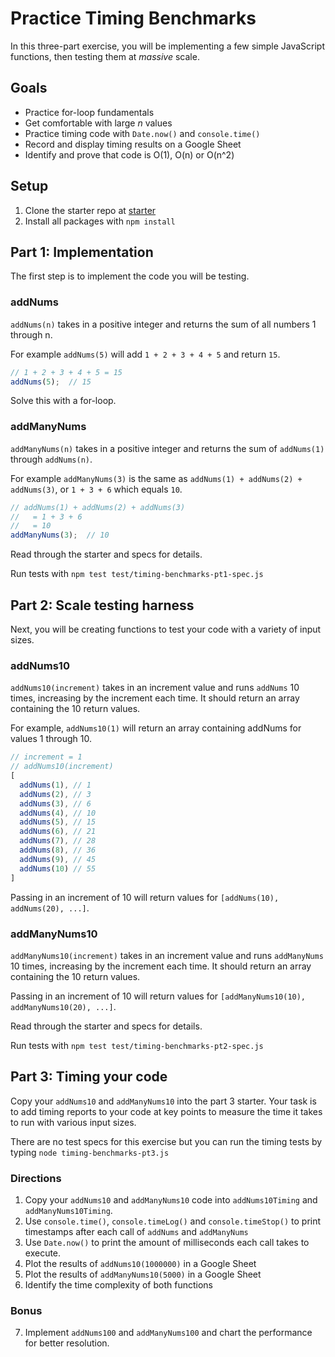 # Practice Timing Benchmarks

In this three-part exercise, you will be implementing a few simple JavaScript
functions, then testing them at _massive_ scale.

## Goals

* Practice for-loop fundamentals
* Get comfortable with large _n_ values
* Practice timing code with `Date.now()` and `console.time()`
* Record and display timing results on a Google Sheet
* Identify and prove that code is O(1), O(n) or O(n^2)

## Setup

1. Clone the starter repo at [starter]
2. Install all packages with `npm install`

## Part 1: Implementation

The first step is to implement the code you will be testing.

### addNums

`addNums(n)` takes in a positive integer and returns the sum of all numbers
1 through n.

For example `addNums(5)` will add `1 + 2 + 3 + 4 + 5` and return `15`.

```js
// 1 + 2 + 3 + 4 + 5 = 15
addNums(5);  // 15
```

Solve this with a for-loop.

### addManyNums

`addManyNums(n)` takes in a positive integer and returns the sum of `addNums(1)`
through `addNums(n)`.

For example `addManyNums(3)` is the same as `addNums(1) + addNums(2) +
addNums(3)`, or `1 + 3 + 6` which equals `10`.


```js
// addNums(1) + addNums(2) + addNums(3)
//   = 1 + 3 + 6
//   = 10
addManyNums(3);  // 10
```

Read through the starter and specs for details.

Run tests with `npm test test/timing-benchmarks-pt1-spec.js`


## Part 2: Scale testing harness

Next, you will be creating functions to test your code with a variety of
input sizes.

### addNums10

`addNums10(increment)` takes in an increment value and runs `addNums` 10
times, increasing by the increment each time. It should return an array
containing the 10 return values.

For example, `addNums10(1)` will return an array containing addNums for values
1 through 10.

```js
// increment = 1
// addNums10(increment)
[
  addNums(1), // 1
  addNums(2), // 3
  addNums(3), // 6
  addNums(4), // 10
  addNums(5), // 15
  addNums(6), // 21
  addNums(7), // 28
  addNums(8), // 36
  addNums(9), // 45
  addNums(10) // 55
]
```

Passing in an increment of 10 will return values for `[addNums(10),
addNums(20), ...]`.

### addManyNums10

`addManyNums10(increment)` takes in an increment value and runs `addManyNums`
10 times, increasing by the increment each time. It should return an array
containing the 10 return values.

Passing in an increment of 10 will return values for `[addManyNums10(10),
addManyNums10(20), ...]`.

Read through the starter and specs for details.

Run tests with `npm test test/timing-benchmarks-pt2-spec.js`

## Part 3: Timing your code

Copy your `addNums10` and `addManyNums10` into the part 3 starter. Your task
is to add timing reports to your code at key points to measure the time it
takes to run with various input sizes.

There are no test specs for this exercise but you can run the timing tests by
typing `node timing-benchmarks-pt3.js`

### Directions

1. Copy your `addNums10` and `addManyNums10` code into `addNums10Timing` and
   `addManyNums10Timing`.
2. Use `console.time()`, `console.timeLog()` and `console.timeStop()` to print
   timestamps after each call of `addNums` and `addManyNums`
3. Use `Date.now()` to print the amount of milliseconds each call takes to
   execute.
4. Plot the results of `addNums10(1000000)` in a Google Sheet
5. Plot the results of `addManyNums10(5000)` in a Google Sheet
6. Identify the time complexity of both functions

### Bonus

7. Implement `addNums100` and `addManyNums100` and chart the performance for
   better resolution.


[starter]: https://github.com/appacademy-starters/practice-timing-benchmarks